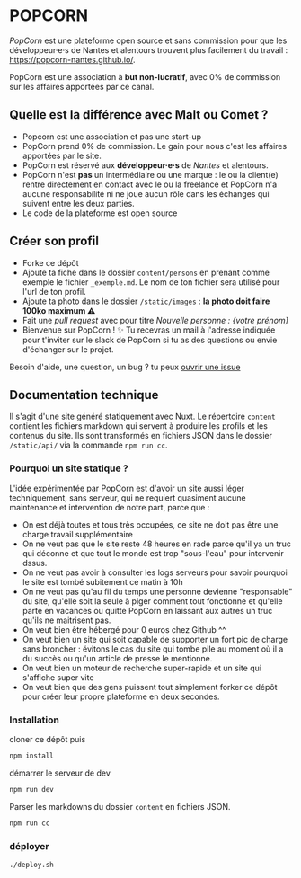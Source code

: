 # POPCORN

_PopCorn_ est une plateforme open source et sans commission pour que les développeur·e·s de Nantes et alentours trouvent plus facilement du travail : https://popcorn-nantes.github.io/.

PopCorn est une association à **but non-lucratif**, avec 0% de commission sur les affaires apportées par ce canal.

## Quelle est la différence avec Malt ou Comet ?

- Popcorn est une association et pas une start-up
- PopCorn prend 0% de commission. Le gain pour nous c'est les affaires apportées par le site.
- PopCorn est réservé aux **développeur·e·s** de _Nantes_ et alentours.
- PopCorn n'est **pas** un intermédiaire ou une marque : le ou la client(e) rentre directement en contact avec le ou la freelance et PopCorn n'a aucune responsabilité ni ne joue aucun rôle dans les échanges qui suivent entre les deux parties.
- Le code de la plateforme est open source

## Créer son profil

- Forke ce dépôt
- Ajoute ta fiche dans le dossier `content/persons` en prenant comme exemple le fichier `_exemple.md`. Le nom de ton fichier sera utilisé pour l'url de ton profil.
- Ajoute ta photo dans le dossier `/static/images` : **la photo doit faire 100ko maximum ⚠️**
- Fait une _pull request_ avec pour titre _Nouvelle personne : {votre prénom}_
- Bienvenue sur PopCorn ! ✨ Tu recevras un mail à l'adresse indiquée pour t'inviter sur le slack de PopCorn si tu as des questions ou envie d'échanger sur le projet.

Besoin d'aide, une question, un bug ? tu peux [ouvrir une issue](https://github.com/popcorn-nantes/popcorn-nantes/issues/new)

## Documentation technique

Il s'agit d'une site généré statiquement avec Nuxt. Le répertoire `content` contient les fichiers markdown qui servent à produire les profils et les contenus du site. Ils sont transformés en fichiers JSON dans le dossier `/static/api/` via la commande `npm run cc`.

### Pourquoi un site statique ?

L'idée expérimentée par PopCorn est d'avoir un site aussi léger techniquement, sans serveur, qui ne requiert quasiment aucune maintenance et intervention de notre part, parce que :

- On est déjà toutes et tous très occupées, ce site ne doit pas être une charge travail supplémentaire
- On ne veut pas que le site reste 48 heures en rade parce qu'il ya un truc qui déconne et que tout le monde est trop "sous-l'eau" pour intervenir dssus.
- On ne veut pas avoir à consulter les logs serveurs pour savoir pourquoi le site est tombé subitement ce matin à 10h
- On ne veut pas qu'au fil du temps une personne devienne "responsable" du site, qu'elle soit la seule à piger comment tout fonctionne et qu'elle parte en vacances ou quitte PopCorn en laissant aux autres un truc qu'ils ne maitrisent pas.
- On veut bien être hébergé pour 0 euros chez Github ^^
- On veut bien un site qui soit capable de supporter un fort pic de charge sans broncher : évitons le cas du site qui tombe pile au moment où il a du succès ou qu'un article de presse le mentionne.
- On veut bien un moteur de recherche super-rapide et un site qui s'affiche super vite
- On veut bien que des gens puissent tout simplement forker ce dépôt pour créer leur propre plateforme en deux secondes.

### Installation

cloner ce dépôt puis

```sh
npm install
```

démarrer le serveur de dev

```sh
npm run dev
```

Parser les markdowns du dossier `content` en fichiers JSON.

```sh
npm run cc
```

### déployer

```sh
./deploy.sh
```
